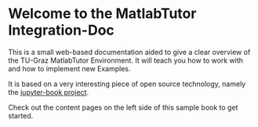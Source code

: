 Welcome to the MatlabTutor Integration-Doc
============================

This is a small web-based documentation aided to give a clear overview of the TU-Graz MatlabTutor Environment. It will teach you how to work with and how to implement new Examples.

It is based on a very interesting piece of open source technology, namely the 
[jupyter-book project](https://jupyterbook.org/intro.html).

Check out the content pages on the left side of this sample book to get started.
